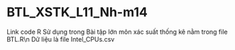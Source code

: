 # BTL_XSTK_L11_Nh-m14
Link code R Sử dụng trong Bài tập lớn môn xác suất thống kê nằm trong file BTL.R\n
Dữ liệu là file Intel_CPUs.csv
